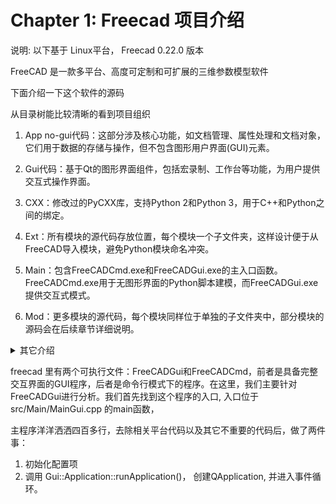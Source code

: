 
# Chapter 1: Freecad 项目介绍

说明:
以下基于 Linux平台， Freecad  0.22.0 版本


FreeCAD 是一款多平台、高度可定制和可扩展的三维参数模型软件

下面介绍一下这个软件的源码

从目录树能比较清晰的看到项目组织

1. App no-gui代码：这部分涉及核心功能，如文档管理、属性处理和文档对象，它们用于数据的存储与操作，但不包含图形用户界面(GUI)元素。

2. Gui代码：基于Qt的图形界面组件，包括宏录制、工作台等功能，为用户提供交互式操作界面。

3. CXX：修改过的PyCXX库，支持Python 2和Python 3，用于C++和Python之间的绑定。

4. Ext：所有模块的源代码存放位置，每个模块一个子文件夹，这样设计便于从FreeCAD导入模块，避免Python模块命名冲突。

5. Main：包含FreeCADCmd.exe和FreeCADGui.exe的主入口函数。FreeCADCmd.exe用于无图形界面的Python脚本建模，而FreeCADGui.exe提供交互式模式。

6. Mod：更多模块的源代码，每个模块同样位于单独的子文件夹中，部分模块的源码会在后续章节详细说明。


<details>
  <summary>其它介绍</summary>
    Tools：提供构建源代码的工具，如fcbt.py，能根据TEMPLATE文件夹自动生成基本模块。
    
    Doc：使用Doxygen生成的手册和文档，帮助开发者了解软件的使用和开发细节。

    3rdParty：集成的第三方代码和库，如Boost、CxImage、Pivy、zlib等，以及它们各自的CMake配置。

    zipios++：zipios++库的源码，用于处理ZIP文件格式。
</details>


freecad 里有两个可执行文件：FreeCADGui和FreeCADCmd，前者是具备完整交互界面的GUI程序，后者是命令行模式下的程序。在这里，我们主要针对FreeCADGui进行分析。我们首先找到这个程序的入口, 入口位于src/Main/MainGui.cpp 的main函数，

主程序洋洋洒洒四百多行，去除相关平台代码以及其它不重要的代码后，做了两件事：
1. 初始化配置项
2. 调用 Gui::Application::runApplication()， 创建QApplication, 并进入事件循环。

